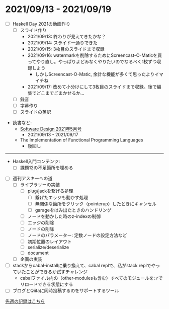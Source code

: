 # 2021/09/13 - 2021/09/19

- [ ] Haskell Day 2021の動画作り
    - [ ] スライド作り
        - 2021/09/13: 終わりが見えてきたかな？
        - 2021/09/14: スライド一通りできた
        - 2021/09/15: 3枚目のスライドまで収録
        - 2021/09/16: watermarkを削除するためにScreencast-O-Maticを買ってやり直し。やっぱりよどみなくやりたいのでなるべく1枚ずつ収録しよう
            - しかしScreencast-O-Matic, 余計な機能が多くて思ったよりイマイチね
        - 2021/09/17: 改めて小分けにして3枚目のスライドまで収録。後で編集でどこまでごまかせるか...
    - [ ] 録音
    - [ ] 字幕作り
    - [ ] スライドの英訳
- 読書など:
    - [Software Design 2021年5月号](https://gihyo.jp/magazine/SD/archive/2021/202105)
        - 2021/09/13 - 2021/09/17
    - The Implementation of Functional Programming Languages
        - 後回し

------

- Haskell入門コンテンツ:
    - [ ] 課題12の不足箇所を埋める
- [ ] 週刊アスキーへの道
    - [ ] ライブラリーの実装
        - [ ] plug/jackを繋げる処理
            - [ ] 繋げたエッジも動かす処理
            - [ ] 無関係な箇所をクリック（pointerup）したときにキャンセル
            - [ ] garageをはみ出たときのハンドリング
        - [ ] ノードを動かした時のz-indexの制御
        - [ ] エッジの削除
        - [ ] ノードの削除
        - [ ] ノードのパラメーター: 定数ノードの設定方法など
        - [ ] 初期位置のレイアウト
        - [ ] serialize/deserialize
        - [ ] document
    - [ ] 企画の実装
- [ ] stackからcabal-installに乗り換えて、cabal replで、私がstack replでやっていたことができるか試すチャレンジ
    - cabalファイル内の（other-modulesも含む）すべてのモジュールを`:r`でリロードできる状態にする
- [ ] ブログとQiitaに同時投稿するのをサポートするツール

[先週の記録はこちら](https://github.com/igrep/daily-commits/blob/6d564bfbde8b9bbd20f52c7d5bb3fb5541bf064f/yesterday.md)
